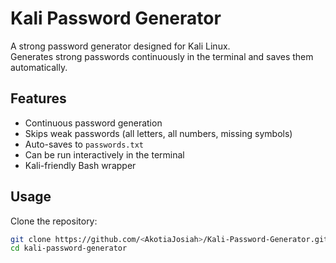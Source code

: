 # Kali Password Generator

A strong password generator designed for Kali Linux.  
Generates strong passwords continuously in the terminal and saves them automatically.

## Features
- Continuous password generation
- Skips weak passwords (all letters, all numbers, missing symbols)
- Auto-saves to `passwords.txt`
- Can be run interactively in the terminal
- Kali-friendly Bash wrapper

## Usage

Clone the repository:

```bash
git clone https://github.com/<AkotiaJosiah>/Kali-Password-Generator.git
cd kali-password-generator
